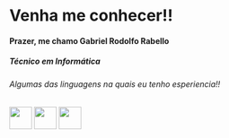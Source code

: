 <h1>Venha me conhecer!!</h1>

<div>
  <h4>Prazer, me chamo Gabriel Rodolfo Rabello</h4>
  <h5>Técnico em Informática</h5>


  <h6>Algumas das linguagens na quais eu tenho esperiencia!!</h6>
  <img src="https://cdn.jsdelivr.net/gh/devicons/devicon/icons/python/python-original-wordmark.svg" width="40" height="40"/>
  <img src="https://cdn.jsdelivr.net/gh/devicons/devicon/icons/html5/html5-plain-wordmark.svg" width="40" height="40"/>
  <img src="https://cdn.jsdelivr.net/gh/devicons/devicon/icons/mysql/mysql-original-wordmark.svg" width="40" height="40"/>             
</div>
